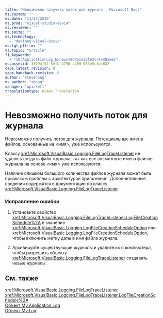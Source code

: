 ```yaml
---
title: "Невозможно получить поток для журнала | Microsoft Docs"
ms.custom: ""
ms.date: "11/17/2016"
ms.prod: "visual-studio-dev14"
ms.reviewer: ""
ms.suite: ""
ms.technology: 
  - "devlang-visual-basic"
ms.tgt_pltfrm: ""
ms.topic: "article"
f1_keywords: 
  - "vbrApplicationLog_ExhaustedPossibleStreamNames"
ms.assetid: 33994f52-8efb-4790-a459-033e5c1db632
caps.latest.revision: 8
caps.handback.revision: 8
author: "stevehoag"
ms.author: "shoag"
manager: "wpickett"
translationtype: Human Translation
---
```

# Невозможно получить поток для журнала
Невозможно получить поток для журнала. Потенциальные имена файлов, основанные на \<имя\>, уже используются.  
  
 Классу <xref:Microsoft.VisualBasic.Logging.FileLogTraceListener> не удалось создать файл журнала, так как все возможные имена файлов журнала на основе \<имя\> уже используются.  
  
 Наличие слишком большого количества файлов журнала может быть признаком проблем с архитектурой приложения. Дополнительные сведения содержатся в документации по классу <xref:Microsoft.VisualBasic.Logging.FileLogTraceListener>.  
  
### Исправление ошибки  
  
1.  Установите свойство <xref:Microsoft.VisualBasic.Logging.FileLogTraceListener.LogFileCreationSchedule%2A> в значение <xref:Microsoft.VisualBasic.Logging.LogFileCreationScheduleOption> или <xref:Microsoft.VisualBasic.Logging.LogFileCreationScheduleOption>, чтобы включить метку даты в имя файла журнала.  
  
2.  Архивируйте существующие журналы и удалите их с компьютера, чтобы разрешить объекту <xref:Microsoft.VisualBasic.Logging.FileLogTraceListener> создавать новые журналы.  
  
## См. также  
 <xref:Microsoft.VisualBasic.Logging.FileLogTraceListener>   
 <xref:Microsoft.VisualBasic.Logging.FileLogTraceListener.LogFileCreationSchedule%2A>   
 [Объект My.Application.Log](../../visual-basic/language-reference/objects/my-application-log-object.md)   
 [Объект My.Log](../../visual-basic/language-reference/objects/my-log-object.md)